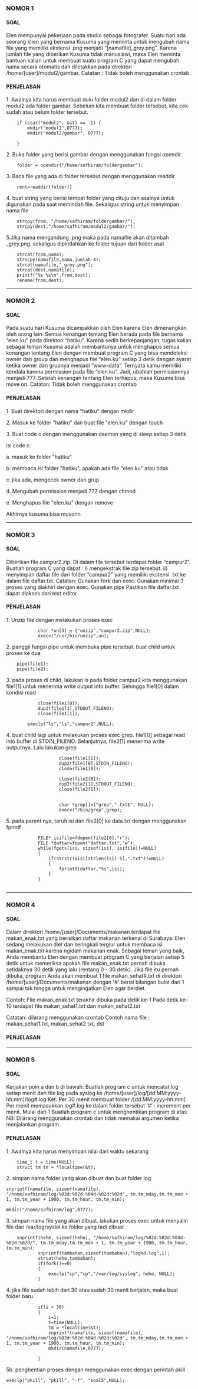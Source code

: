 <h3>NOMOR 1</h3>
<h4>SOAL</h4>
<p>Elen mempunyai pekerjaan pada studio sebagai fotografer. Suatu hari ada seorang klien yang bernama Kusuma yang meminta untuk mengubah nama file yang memiliki ekstensi .png menjadi “[namafile]_grey.png”. Karena jumlah file yang diberikan Kusuma tidak manusiawi, maka Elen meminta bantuan kalian untuk membuat suatu program C yang dapat mengubah nama secara otomatis dan diletakkan pada direktori /home/[user]/modul2/gambar.
Catatan : Tidak boleh menggunakan crontab.</p>

<h4>PENJELASAN</h4>
<p>1. Awalnya kita harus membuat dulu folder modul2 dan di dalam folder modul2 ada folder gambar. Sebelum kita membuat folder tersebut, kita cek sudah atau belum folder tersebut.</p>

```
    if (stat("modul2", &st) == -1) {
        mkdir("modul2",0777);
        mkdir("modul2/gambar", 0777);

    }
```

<p>2. Buka folder yang berisi gambar dengan menggunakan fungsi opendir</p>

```
	folder = opendir("/home/safhiram/foldergambar");
```

<p>3. Baca file yang ada di folder tersebut dengan menggunakan readdir</p>

```
	rent=readdir(folder))
```

<p>4. buat string yang berisi tempat folder yang dituju dan asalnya untuk 
digunakan pada saat memindah file. Sekaligus string untuk menyimpan nama  file</p>

```
    strcpy(from, "/home/safhiram/foldergambar/");
    strcpy(dest,"/home/safhiram/modul2/gambar/");
```

<p>5.Jika nama mengandung .png maka pada namafile akan ditambah _grey.png. sekaligus dipindahkan ke folder tujuan dari folder asal</p>

```
 	strcat(from,nama);
    strncpy(namafile,nama,jumlah-4);
    strcat(namafile,"_grey.png");
    strcat(dest,namafile);
    printf("%s %s\n",from,dest);
    rename(from,dest);
```


<hr>
<h3>NOMOR 2</h3>
<h4>SOAL</h4>
<p>Pada suatu hari Kusuma dicampakkan oleh Elen karena Elen dimenangkan oleh orang lain. Semua kenangan tentang Elen berada pada file bernama “elen.ku” pada direktori “hatiku”. Karena sedih berkepanjangan, tugas kalian sebagai teman Kusuma adalah membantunya untuk menghapus semua kenangan tentang Elen dengan membuat program C yang bisa mendeteksi owner dan group dan menghapus file “elen.ku” setiap 3 detik dengan syarat ketika owner dan grupnya menjadi “www-data”. Ternyata kamu memiliki kendala karena permission pada file “elen.ku”. Jadi, ubahlah permissionnya menjadi 777. Setelah kenangan tentang Elen terhapus, maka Kusuma bisa move on.
Catatan: Tidak boleh menggunakan crontab</p>
<h4>PENJELASAN</h4>
<p> 1. Buat direktori dengan nama "hatiku" dengan mkdir</p>
<p> 2. Masuk ke folder "hatiku" dan buat file "elen.ku" dengan touch </p>
<p> 3. Buat code c dengan menggunakan daemon yang di sleep setiap 3 detik </p>
<p> isi code c: </p>
<p> a. masuk ke folder "hatiku"</p>
<p> b. membaca isi folder "hatiku", apakah ada file "elen.ku" atau tidak</p>
<p> c. jika ada, mengecek owner dan grup </p>
<p> d. Mengubah permission menjadi 777 dengan chmod</p>
<p> e. Menghapus file "elen.ku" dengan remove  </p>
<p>  Akhirnya kusuma bisa muvonn </p>



<hr>
<h3>NOMOR 3</h3>
<h4>SOAL</h4>
<p>Diberikan file campur2.zip. Di dalam file tersebut terdapat folder “campur2”. 
Buatlah program C yang dapat :
i)  mengekstrak file zip tersebut.
ii) menyimpan daftar file dari folder “campur2” yang memiliki ekstensi .txt ke dalam file daftar.txt. 
Catatan:  
Gunakan fork dan exec.
Gunakan minimal 3 proses yang diakhiri dengan exec.
Gunakan pipe
Pastikan file daftar.txt dapat diakses dari text editor
</p>
<h4>PENJELASAN</h4>
<p>1. Unzip file dengan melakukan proses exec</p>

```
         	char *un[3] = {"unzip","campur2.zip",NULL};
          	execv("/usr/bin/unzip",un);
```

<p>2. panggil fungsi pipe untuk membuka pipe tersebut. buat child untuk proses ke dua</p>

```
	pipe(file1);
    pipe(file2);
```

<p>3. pada proses di child, lakukan ls pada folder campur2 kita menggunakan file1[1] untuk menerima write output into buffer. Sehingga file1[0] dalam kondisi read</p>

```
			close(file1[0]);
            dup2(file1[1],STDOUT_FILENO);
            close(file1[1]);

	    execlp("ls","ls","campur2",NULL);
```

<p>4. buat child lagi untuk melakukan proses exec grep. file1[0] sebagai read into buffer di STDIN_FILENO. Selanjutnya, file2[1] menerima write outputnya. Lalu lakukan grep</p>

```
					close(file1[1]);
                	dup2(file1[0],STDIN_FILENO);
                	close(file1[0]);

                	close(file2[0]);
                	dup2(file2[1],STDOUT_FILENO);
                	close(file2[1]);


                	char *grep[]={"grep",".txt$", NULL};
                	execv("/bin/grep",grep);
```

<p>5. pada parent nya, taruh isi dari file2[0] ke data.txt dengan menggunakan fprintf </p>

```
			FILE* isifile=fdopen(file2[0],"r");
			FILE *daftar=fopen("daftar.txt","w");
			while(fgets(isi, sizeof(isi), isifile)!=NULL)
			{
				if(strstr(&isi[strlen(isi)-5],".txt")!=NULL)
				{
					fprintf(daftar,"%s",isi);
				}
			}
			
```

<hr>
<h3>NOMOR 4</h3>
<h4>SOAL</h4>
<p>Dalam direktori /home/[user]/Documents/makanan terdapat file makan_enak.txt yang berisikan daftar makanan terkenal di Surabaya. Elen sedang melakukan diet dan seringkali tergiur untuk membaca isi makan_enak.txt karena ngidam makanan enak. Sebagai teman yang baik, Anda membantu Elen dengan membuat program C yang berjalan setiap 5 detik untuk memeriksa apakah file makan_enak.txt pernah dibuka setidaknya 30 detik yang lalu (rentang 0 - 30 detik).
Jika file itu pernah dibuka, program Anda akan membuat 1 file makan_sehat#.txt di direktori /home/[user]/Documents/makanan dengan '#' berisi bilangan bulat dari 1 sampai tak hingga untuk mengingatkan Elen agar berdiet.

Contoh:
File makan_enak.txt terakhir dibuka pada detik ke-1
Pada detik ke-10 terdapat file makan_sehat1.txt dan makan_sehat2.txt

Catatan: 
dilarang menggunakan crontab
Contoh nama file : makan_sehat1.txt, makan_sehat2.txt, dst
</p>
<h4>PENJELASAN</h4>

<hr>
<h3>NOMOR 5</h3>
<h4>SOAL</h4>
<p>Kerjakan poin a dan b di bawah:
Buatlah program c untuk mencatat log setiap menit dari file log pada syslog ke /home/[user]/log/[dd:MM:yyyy-hh:mm]/log#.log
Ket:
Per 30 menit membuat folder /[dd:MM:yyyy-hh:mm]
Per menit memasukkan log#.log ke dalam folder tersebut
‘#’ : increment per menit. Mulai dari 1
Buatlah program c untuk menghentikan program di atas.
NB: Dilarang menggunakan crontab dan tidak memakai argumen ketika menjalankan program.
</p>
<h4>PENJELASAN</h4>
<p>1. Awalnya kita harus menyimpan nilai dari waktu sekarang</p>

```
	time_t t = time(NULL);
	struct tm tm = *localtime(&t);
```

<p>2. simpan nama folder yang akan dibuat dan buat folder log</p>

```
snprintf(namafile, sizeof(namafile), "/home/safhiram/log/%02d:%02d:%04d-%02d:%02d", tm.tm_mday,tm.tm_mon + 1, tm.tm_year + 1900, tm.tm_hour, tm.tm_min);

mkdir("/home/safhiram/log",0777);

```

<p>3. simpan nama file yang akan dibuat. lakukan proses exec untuk menyalin file dari /var/log/syslol ke folder yang tadi dibuat</p>

```
	snprintf(hehe, sizeof(hehe), "/home/safhiram/log/%02d:%02d:%04d-%02d:%02d/", tm.tm_mday,tm.tm_mon + 1, tm.tm_year + 1900, tm.tm_hour, tm.tm_min);	
			snprintf(tambahan,sizeof(tambahan),"log%d.log",i);
			strcat(hehe,tambahan);
			if(fork()==0)
			{
				execlp("cp","cp","/var/log/syslog", hehe, NULL);
			}

```

<p>4. jika file sudah lebih dari 30 atau sudah 30 menit berjalan, maka buat folder baru.</p>

```
			if(i > 30)
			{
				i=1;
				t=time(NULL);
				tm = *localtime(&t);
				snprintf(namafile, sizeof(namafile), "/home/safhiram/log/%02d:%02d:%04d-%02d:%02d", tm.tm_mday,tm.tm_mon + 1, tm.tm_year + 1900, tm.tm_hour, tm.tm_min);
				mkdir(namafile,0777);
				
			}
```
<p>5b. penghentian proses dengan menggunakan exec dengan perintah pkill</p>

```
execlp("pkill", "pkill", "-f", "soal5",NULL);
```